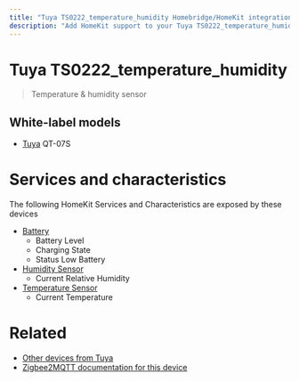 ```yaml
---
title: "Tuya TS0222_temperature_humidity Homebridge/HomeKit integration"
description: "Add HomeKit support to your Tuya TS0222_temperature_humidity, using Homebridge, Zigbee2MQTT and homebridge-z2m."
---
```

<!---
This file has been GENERATED using src/docgen/docgen.ts
DO NOT EDIT THIS FILE MANUALLY!
-->
# Tuya TS0222_temperature_humidity
> Temperature & humidity sensor


## White-label models
* [Tuya](../index.md#tuya) QT-07S

# Services and characteristics
The following HomeKit Services and Characteristics are exposed by
these devices

* [Battery](../../battery.md)
  * Battery Level
  * Charging State
  * Status Low Battery
* [Humidity Sensor](../../sensors.md)
  * Current Relative Humidity
* [Temperature Sensor](../../sensors.md)
  * Current Temperature


# Related
* [Other devices from Tuya](../index.md#tuya)
* [Zigbee2MQTT documentation for this device](https://www.zigbee2mqtt.io/devices/TS0222_temperature_humidity.html)